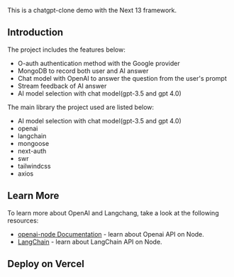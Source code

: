 This is a chatgpt-clone demo with the Next 13 framework.

## Introduction

The project includes the features below:

- O-auth authentication method with the Google provider
- MongoDB to record both user and AI answer
- Chat model with OpenAI to answer the question from the user's prompt
- Stream feedback of AI answer
- AI model selection with chat model(gpt-3.5 and gpt 4.0)

The main library the project used are listed below:

- AI model selection with chat model(gpt-3.5 and gpt 4.0)
- openai
- langchain
- mongoose
- next-auth
- swr
- tailwindcss
- axios

## Learn More

To learn more about OpenAI and Langchang, take a look at the following resources:

- [openai-node Documentation](https://github.com/openai/openai-node) - learn about Openai API on Node.
- [LangChain](https://js.langchain.com/docs) - learn about LangChain API on Node.

## Deploy on Vercel
